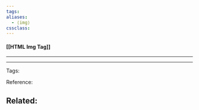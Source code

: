```yaml
---
tags: 
aliases: 
  - ⟨img⟩
cssclass: 
---
```


#### [[HTML Img Tag]]

---



---
Tags: 

Reference:

Related:
- 
